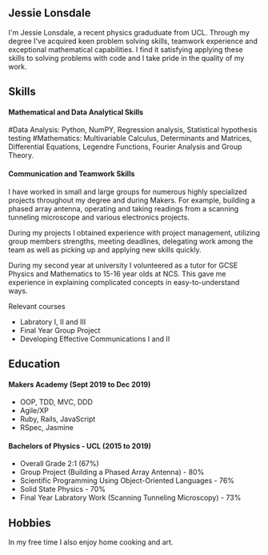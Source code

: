 ## Jessie Lonsdale

I'm Jessie Lonsdale, a recent physics graduduate from UCL. Through my degree I've acquired keen problem solving skills, teamwork experience and exceptional mathematical capabilities. I find it satisfying applying these skills to solving problems with code and I take pride in the quality of my work.

## Skills

#### Mathematical and Data Analytical Skills
#Data Analysis:
Python, NumPY, Regression analysis, Statistical hypothesis testing
#Mathematics: 
Multivariable Calculus, Determinants and Matrices, Differential Equations, Legendre Functions, Fourier Analysis and
Group Theory.

#### Communication and Teamwork Skills

I have worked in small and large groups for numerous highly specialized projects throughout my degree and during Makers. For example, building a phased array antenna, operating and taking readings from a scanning tunneling microscope and various electronics projects.

During my projects I obtained experience with project management, utilizing group members strengths, meeting deadlines, delegating work among the team as well as picking up and applying new skills quickly.

During my second year at university I volunteered as a tutor for GCSE Physics and Mathematics to 15-16 year olds at NCS. This gave me experience in explaining complicated concepts in easy-to-understand ways.

Relevant courses
- Labratory I, II and III
- Final Year Group Project
- Developing Effective Communications I and II

## Education

#### Makers Academy (Sept 2019 to Dec 2019)

- OOP, TDD, MVC, DDD
- Agile/XP
- Ruby, Rails, JavaScript
- RSpec, Jasmine

#### Bachelors of Physics - UCL (2015 to 2019)

- Overall Grade 2:1 (67%)
- Group Project (Building a Phased Array Antenna) - 80%
- Scientific Programming Using Object-Oriented Languages - 76%
- Solid State Physics - 70%
- Final Year Labratory Work (Scanning Tunneling Microscopy) - 73%

## Hobbies

In my free time I also enjoy home cooking and art.
